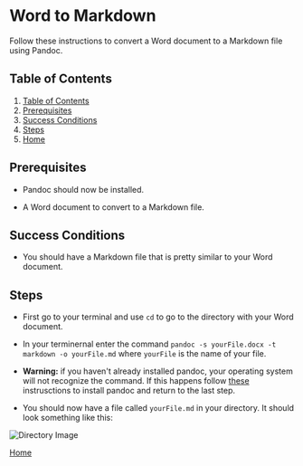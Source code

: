 # Word to Markdown

Follow these instructions to convert a Word document to a Markdown file using Pandoc.

## Table of Contents

1. [Table of Contents](#toc)
2. [Prerequisites](#prerequisites)
3. [Success Conditions](#success-conditions)
4. [Steps](#steps)
5. [Home](index.md)

## Prerequisites

- Pandoc should now be installed.

- A Word document to convert to a Markdown file.

## Success Conditions

- You should have a Markdown file that is pretty similar to your Word document.

## Steps

- First go to your terminal and use `cd` to go to the directory with your Word document.

- In your terminernal enter the command `pandoc -s yourFile.docx -t markdown -o yourFile.md` where `yourFile` is the name of your file.

- **Warning:** if you haven't already installed pandoc, your operating system will not recognize the command. If this happens follow [these](Download-and-Instillation.md) instrusctions to install pandoc and return to the last step.

- You should now have a file called `yourFile.md` in your directory. It should look something like this:

![Directory Image](blob/main/docs/yourFile.PNG)

[Home](index.md)